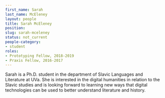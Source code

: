 ```yaml
---
first_name: Sarah
last_name: McEleney
layout: people
title: Sarah McEleney
position:
slug: sarah-mceleney
status: not_current
people-category:
- student
roles:
- Prototyping Fellow, 2018-2019
- Praxis Fellow, 2016-2017
---
```


Sarah is a Ph.D. student in the department of Slavic Languages and Literature at UVa. She is interested in the digital humanities in relation to the Slavic studies and is looking forward to learning new ways that digital technologies can be used to better understand literature and history.